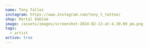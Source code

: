 ```yaml
---
name: Tony Tallez
instagram: https://www.instagram.com/tony_t_tattoo/
shop: Mortal Emblem
image: /assets/images/screenshot-2024-02-13-at-4.30.09 pm.png
tags:
  - artist
active: true
---
```

